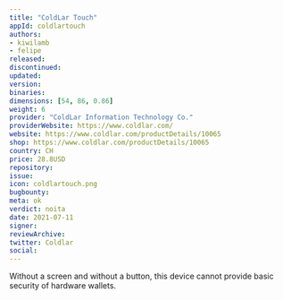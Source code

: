 ```yaml
---
title: "ColdLar Touch"
appId: coldlartouch
authors:
- kiwilamb
- felipe
released: 
discontinued: 
updated: 
version: 
binaries: 
dimensions: [54, 86, 0.86]
weight: 6
provider: "ColdLar Information Technology Co."
providerWebsite: https://www.coldlar.com/
website: https://www.coldlar.com/productDetails/10065
shop: https://www.coldlar.com/productDetails/10065
country: CH
price: 28.8USD
repository: 
issue: 
icon: coldlartouch.png
bugbounty: 
meta: ok
verdict: noita
date: 2021-07-11
signer: 
reviewArchive: 
twitter: Coldlar
social: 
---
```


Without a screen and without a button, this device cannot provide basic security of hardware wallets.